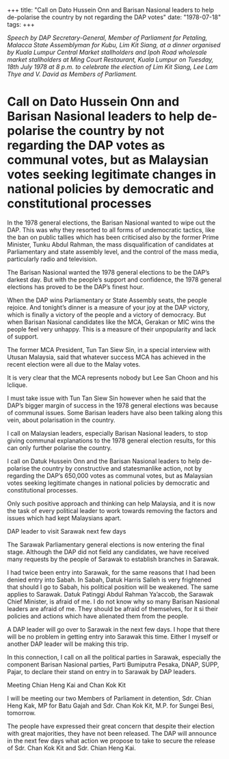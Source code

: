 +++ 
title: "Call on Dato Hussein Onn and Barisan Nasional leaders to help de-polarise the country by not regarding the DAP votes"
date: "1978-07-18"
tags:
+++

_Speech by DAP Secretary-General, Member of Parliament for Petaling, Malacca State Assemblyman for Kubu, Lim Kit Siang, at a dinner organised by Kuala Lumpur Central Market stallholders and Ipoh Road wholesale market stallholders at Ming Court Restaurant, Kuala Lumpur on Tuesday, 18th July 1978 at 8 p.m. to celebrate the election of Lim Kit Siang, Lee Lam Thye and V. David as Members of Parliament._
												
# Call on Dato Hussein Onn and Barisan Nasional leaders to help de-polarise the country by not regarding the DAP votes as communal votes, but as Malaysian votes seeking legitimate changes in national policies by democratic and constitutional processes
												
In the 1978 general elections, the Barisan Nasional wanted to wipe out the DAP. This was why they resorted to all forms of undemocratic tactics, like the ban on public tallies which has been criticised also by the former Prime Minister, Tunku Abdul Rahman, the mass disqualification of candidates at Parliamentary and state assembly level, and the control of the mass media, particularly radio and television.</u>

The Barisan Nasional wanted the 1978 general elections to be the DAP’s darkest day. But with the people’s support and confidence, the 1978 general elections has proved to be the DAP’s finest hour.

When the DAP wins Parliamentary or State Assembly seats, the people rejoice. And tonight’s dinner is a measure of your joy at the DAP victory, which is finally a victory of the people and a victory of democracy. But when Barisan Nasional candidates like the MCA, Gerakan or MIC wins the people feel very unhappy. This is a measure of their unpopularity and lack of support.

The former MCA President, Tun Tan Siew Sin, in a special interview with Utusan Malaysia, said that whatever success MCA has achieved in the recent election were all due to the Malay votes. 

It is very clear that the MCA represents nobody but Lee San Choon and his lclique.

I must take issue with Tun Tan Siew Sin however when he said that the DAP’s bigger margin of success in the 1978 general elections was because of communal issues. Some Barisan leaders have also been talking along this vein, about polarisation in the country.

I call on Malaysian leaders, especially Barisan Nasional leaders, to stop giving communal explanations to the 1978 general election results, for this can only further polarise the country.

I call on Datuk Hussein Onn and the Barisan Nasional leaders to help de-polarise the country by constructive and statesmanlike action, not by regarding the DAP’s 650,000 votes as communal votes, but as Malaysian votes seeking legitimate changes in national policies by democratic and constitutional processes.

Only such positive approach and thinking can help Malaysia, and it is now the task of every political leader to work towards removing the factors and issues which had kept Malaysians apart.

DAP leader to visit Sarawak next few days

The Sarawak Parliamentary general elections is now entering the final stage. Although the DAP did not field any candidates, we have received many requests by the people of Sarawak to establish branches in Sarawak.

I had twice been entry into Sarawak, for the same reasons that I had been denied entry into Sabah. In Sabah, Datuk Harris Salleh is very frightened that should I go to Sabah, his political position will be weakened. The same applies to Sarawak. Datuk Patinggi Abdul Rahman Ya’accob, the Sarawak Chief Minister, is afraid of me. I do not know why so many Barisan Nasional leaders are afraid of me. They should be afraid of themselves, for it si their policies and actions which have alienated them from the people.

A DAP leader will go over to Sarawak in the next few days. I hope that there will be no problem in getting entry into Sarawak this time. Either I myself or another DAP leader will be making this trip.

In this connection, I call on all the political parties in Sarawak, especially the component Barisan Nasional parties, Parti Bumiputra Pesaka, DNAP, SUPP, Pajar, to declare their stand on entry in to Sarawak by DAP leaders.

Meeting Chian Heng Kai and Chan Kok Kit

I will be meeting our two Members of Parliament in detention, Sdr. Chian Heng Kak, MP for Batu Gajah and Sdr. Chan Kok Kit, M.P. for Sungei Besi, tomorrow.

The people have expressed their great concern that despite their election with great majorities, they have not been released. The DAP will announce in the next few days what action we propose to take to secure the release of Sdr. Chan Kok Kit and Sdr. Chian Heng Kai.
 
